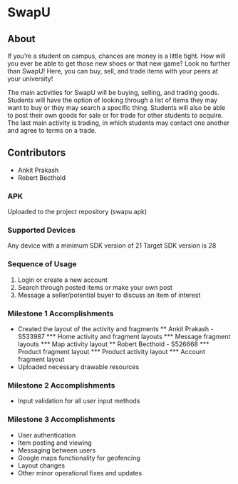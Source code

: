 # SwapU
## About
If you’re a student on campus, chances are money is a little tight.  How will you ever be able to get those new shoes or that new game?    Look no further than SwapU!  Here, you can buy, sell, and trade items with your peers at your university!

The main activities for SwapU will be buying, selling, and trading goods.  Students will have the option of looking through a list of  items they may want to buy or they may search a specific thing.  Students will also be able to post their own goods for sale or for trade for other students to acquire.  The last main activity is trading, in which students may contact one another and agree to terms on a trade. 
## Contributors
* Ankit Prakash
* Robert Becthold

### APK
Uploaded to the project repository (swapu.apk)

### Supported Devices
Any device with a minimum SDK version of 21
Target SDK version is 28

### Sequence of Usage
1. Login or create a new account
1. Search through posted items or make your own post
1. Message a seller/potential buyer to discuss an item of interest

### Milestone 1 Accomplishments
* Created the layout of the activity and fragments
** Ankit Prakash - S533987
*** Home activity and fragment layouts
*** Message fragment layouts
*** Map activity layout
** Robert Becthold - S526668
*** Product fragment layout
*** Product activity layout
*** Account fragment layout
* Uploaded necessary drawable resources


### Milestone 2 Accomplishments
* Input validation for all user input methods

### Milestone 3 Accomplishments
* User authentication
* Item posting and viewing
* Messaging between users
* Google maps functionality for geofencing
* Layout changes
* Other minor operational fixes and updates
